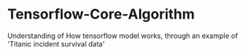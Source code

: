 # Tensorflow-Core-Algorithm
Understanding of How tensorflow model works, through an example of 'Titanic incident survival data'
